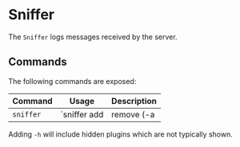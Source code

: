 # Sniffer
The `Sniffer` logs messages received by the server.

## Commands
The following commands are exposed:

| Command   | Usage | Description |
|-----------|-------|-------------|
| `sniffer` | `sniffer add|remove (-a|-all) (-t|-tag=<tag>) (-id=<id>) (-ip=<ip>) (-h)`</br>`sniffer clear`</br>`sniffer list` | Configures the message sniffer. |

Adding `-h` will include hidden plugins which are not typically shown.
